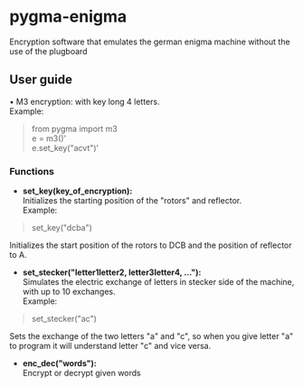 # pygma-enigma
Encryption software that emulates the german enigma machine without the use of the plugboard

## User guide
• M3 encryption: with key long 4 letters. <br />
Example: <br />
> from pygma import m3 <br />
> e = m3()' <br />
> e.set_key("acvt")' <br />
### Functions
* **set_key(key_of_encryption):** <br />
 Initializes the starting position of the "rotors" and reflector. <br />
 Example: <br />
 > set_key("dcba") <br />
 
 Initializes the start position of the rotors to DCB and the position of reflector to A.
* **set_stecker("letter1letter2, letter3letter4, ..."):** <br />
 Simulates the electric exchange of letters in stecker side of the machine, with up to 10 exchanges. <br />
 Example: <br />
 > set_stecker("ac") <br />
 
 Sets the exchange of the two letters "a" and "c", so when you give letter "a" to program it will understand letter "c" and vice             versa.
* **enc_dec("words"):** <br />
 Encrypt or decrypt given words

